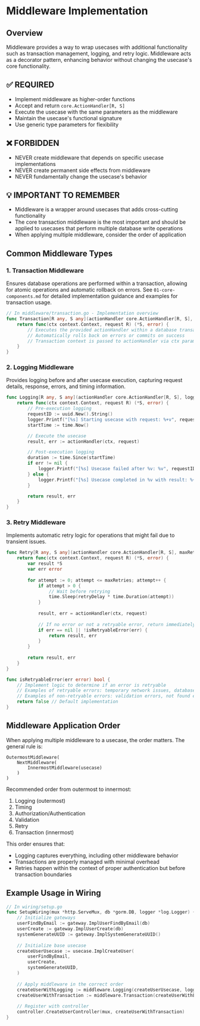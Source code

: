 # Middleware Implementation

## Overview
Middleware provides a way to wrap usecases with additional functionality such as transaction management, logging, and retry logic. Middleware acts as a decorator pattern, enhancing behavior without changing the usecase's core functionality.

## ✅ REQUIRED
- Implement middleware as higher-order functions
- Accept and return `core.ActionHandler[R, S]`
- Execute the usecase with the same parameters as the middleware
- Maintain the usecase's functional signature
- Use generic type parameters for flexibility

## ❌ FORBIDDEN
- NEVER create middleware that depends on specific usecase implementations
- NEVER create permanent side effects from middleware
- NEVER fundamentally change the usecase's behavior

## 💡 IMPORTANT TO REMEMBER
- Middleware is a wrapper around usecases that adds cross-cutting functionality
- The core transaction middleware is the most important and should be applied to usecases that perform multiple database write operations
- When applying multiple middleware, consider the order of application

## Common Middleware Types

### 1. Transaction Middleware
Ensures database operations are performed within a transaction, allowing for atomic operations and automatic rollback on errors. See `01-core-components.md` for detailed implementation guidance and examples for transaction usage.

```go
// In middleware/transaction.go - Implementation overview
func Transaction[R any, S any](actionHandler core.ActionHandler[R, S], db *gorm.DB) core.ActionHandler[R, S] {
    return func(ctx context.Context, request R) (*S, error) {
        // Executes the provided actionHandler within a database transaction context
        // Automatically rolls back on errors or commits on success
        // Transaction context is passed to actionHandler via ctx parameter
    }
}
```

### 2. Logging Middleware
Provides logging before and after usecase execution, capturing request details, response, errors, and timing information.

```go
func Logging[R any, S any](actionHandler core.ActionHandler[R, S], logger *log.Logger) core.ActionHandler[R, S] {
    return func(ctx context.Context, request R) (*S, error) {
        // Pre-execution logging
        requestID := uuid.New().String()
        logger.Printf("[%s] Starting usecase with request: %+v", requestID, request)
        startTime := time.Now()

        // Execute the usecase
        result, err := actionHandler(ctx, request)

        // Post-execution logging
        duration := time.Since(startTime)
        if err != nil {
            logger.Printf("[%s] Usecase failed after %v: %v", requestID, duration, err)
        } else {
            logger.Printf("[%s] Usecase completed in %v with result: %+v", requestID, duration, result)
        }

        return result, err
    }
}
```

### 3. Retry Middleware
Implements automatic retry logic for operations that might fail due to transient issues.

```go
func Retry[R any, S any](actionHandler core.ActionHandler[R, S], maxRetries int, retryDelay time.Duration) core.ActionHandler[R, S] {
    return func(ctx context.Context, request R) (*S, error) {
        var result *S
        var err error
        
        for attempt := 0; attempt <= maxRetries; attempt++ {
            if attempt > 0 {
                // Wait before retrying
                time.Sleep(retryDelay * time.Duration(attempt))
            }
            
            result, err = actionHandler(ctx, request)
            
            // If no error or not a retryable error, return immediately
            if err == nil || !isRetryableError(err) {
                return result, err
            }
        }
        
        return result, err
    }
}

func isRetryableError(err error) bool {
    // Implement logic to determine if an error is retryable
    // Examples of retryable errors: temporary network issues, database deadlocks
    // Examples of non-retryable errors: validation errors, not found errors
    return false // Default implementation
}
```

## Middleware Application Order

When applying multiple middleware to a usecase, the order matters. The general rule is:

```
OutermostMiddleware(
    NextMiddleware(
        InnermostMiddleware(usecase)
    )
)
```

Recommended order from outermost to innermost:
1. Logging (outermost)
2. Timing
3. Authorization/Authentication
4. Validation
5. Retry
6. Transaction (innermost)

This order ensures that:
- Logging captures everything, including other middleware behavior
- Transactions are properly managed with minimal overhead
- Retries happen within the context of proper authentication but before transaction boundaries

## Example Usage in Wiring

```go
// In wiring/setup.go
func SetupWiring(mux *http.ServeMux, db *gorm.DB, logger *log.Logger) {
    // Initialize gateways
    userFindByEmail := gateway.ImplUserFindByEmail(db)
    userCreate := gateway.ImplUserCreate(db)
    systemGenerateUUID := gateway.ImplSystemGenerateUUID()
    
    // Initialize base usecase
    createUserUsecase := usecase.ImplCreateUser(
        userFindByEmail,
        userCreate,
        systemGenerateUUID,
    )
    
    // Apply middleware in the correct order
    createUserWithLogging := middleware.Logging(createUserUsecase, logger)
    createUserWithTransaction := middleware.Transaction(createUserWithLogging, db)
    
    // Register with controller
    controller.CreateUserController(mux, createUserWithTransaction)
}
```